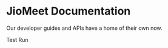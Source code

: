 # JioMeet Documentation

Our developer guides and APIs have a home of their own now.

Test Run
<!--stackedit_data:
eyJoaXN0b3J5IjpbMTkzNDg5NTQ5OSwtMjA3NzYwOTU4OSwtMT
M0MDE0MzA1MywyMDM3ODM0MzcwLC0xNjI4NTg2MDM2LDQ0ODM0
NzE2MiwzMDIzMzMwMDQsNDM2MTcwMjAyXX0=
-->